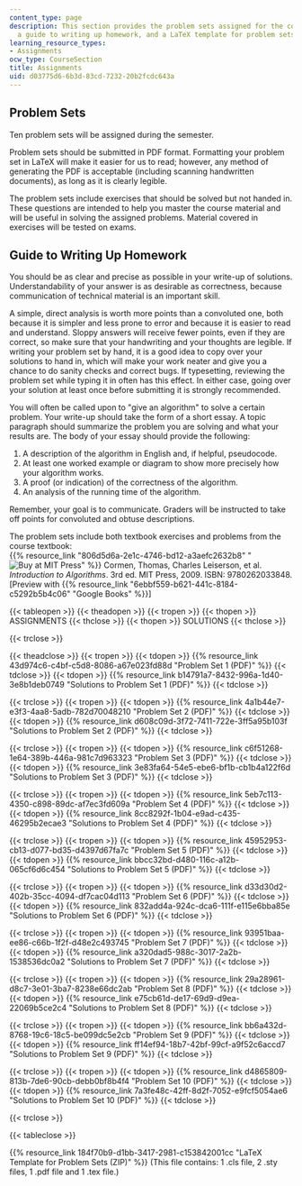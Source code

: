 ```yaml
---
content_type: page
description: This section provides the problem sets assigned for the course, solutions,
  a guide to writing up homework, and a LaTeX template for problem sets.
learning_resource_types:
- Assignments
ocw_type: CourseSection
title: Assignments
uid: d03775d6-6b3d-83cd-7232-20b2fcdc643a
---
```


Problem Sets
------------

Ten problem sets will be assigned during the semester.

Problem sets should be submitted in PDF format. Formatting your problem set in LaTeX will make it easier for us to read; however, any method of generating the PDF is acceptable (including scanning handwritten documents), as long as it is clearly legible.

The problem sets include exercises that should be solved but not handed in. These questions are intended to help you master the course material and will be useful in solving the assigned problems. Material covered in exercises will be tested on exams.

Guide to Writing Up Homework
----------------------------

You should be as clear and precise as possible in your write-up of solutions. Understandability of your answer is as desirable as correctness, because communication of technical material is an important skill.

A simple, direct analysis is worth more points than a convoluted one, both because it is simpler and less prone to error and because it is easier to read and understand. Sloppy answers will receive fewer points, even if they are correct, so make sure that your handwriting and your thoughts are legible. If writing your problem set by hand, it is a good idea to copy over your solutions to hand in, which will make your work neater and give you a chance to do sanity checks and correct bugs. If typesetting, reviewing the problem set while typing it in often has this effect. In either case, going over your solution at least once before submitting it is strongly recommended.

You will often be called upon to "give an algorithm" to solve a certain problem. Your write-up should take the form of a short essay. A topic paragraph should summarize the problem you are solving and what your results are. The body of your essay should provide the following:

1.  A description of the algorithm in English and, if helpful, pseudocode.
2.  At least one worked example or diagram to show more precisely how your algorithm works.
3.  A proof (or indication) of the correctness of the algorithm.
4.  An analysis of the running time of the algorithm.

Remember, your goal is to communicate. Graders will be instructed to take off points for convoluted and obtuse descriptions.

The problem sets include both textbook exercises and problems from the course textbook:  
{{% resource_link "806d5d6a-2e1c-4746-bd12-a3aefc2632b8" "![Buy at MIT Press](/images/mp_logo.gif)" %}} Cormen, Thomas, Charles Leiserson, et al. _Introduction to Algorithms_. 3rd ed. MIT Press, 2009. ISBN: 9780262033848. \[Preview with {{% resource_link "6ebbf559-b621-441c-8184-c5292b5b4c06" "Google Books" %}}\]

{{< tableopen >}}
{{< theadopen >}}
{{< tropen >}}
{{< thopen >}}
ASSIGNMENTS
{{< thclose >}}
{{< thopen >}}
SOLUTIONS
{{< thclose >}}

{{< trclose >}}

{{< theadclose >}}
{{< tropen >}}
{{< tdopen >}}
{{% resource_link 43d974c6-c4bf-c5d8-8086-a67e023fd88d "Problem Set 1 (PDF)" %}}
{{< tdclose >}}
{{< tdopen >}}
{{% resource_link b14791a7-8432-996a-1d40-3e8b1deb0749 "Solutions to Problem Set 1 (PDF)" %}}
{{< tdclose >}}

{{< trclose >}}
{{< tropen >}}
{{< tdopen >}}
{{% resource_link 4a1b44e7-e3f3-4aa8-5adb-782d70048210 "Problem Set 2 (PDF)" %}}
{{< tdclose >}}
{{< tdopen >}}
{{% resource_link d608c09d-3f72-7411-722e-3ff5a95b103f "Solutions to Problem Set 2 (PDF)" %}}
{{< tdclose >}}

{{< trclose >}}
{{< tropen >}}
{{< tdopen >}}
{{% resource_link c6f51268-1e64-389b-446a-981c7d963323 "Problem Set 3 (PDF)" %}}
{{< tdclose >}}
{{< tdopen >}}
{{% resource_link 3e83fa64-54e5-ebe6-bf1b-cb1b4a122f6d "Solutions to Problem Set 3 (PDF)" %}}
{{< tdclose >}}

{{< trclose >}}
{{< tropen >}}
{{< tdopen >}}
{{% resource_link 5eb7c113-4350-c898-89dc-af7ec3fd609a "Problem Set 4 (PDF)" %}}
{{< tdclose >}}
{{< tdopen >}}
{{% resource_link 8cc8292f-1b04-e9ad-c435-46295b2ecae3 "Solutions to Problem Set 4 (PDF)" %}}
{{< tdclose >}}

{{< trclose >}}
{{< tropen >}}
{{< tdopen >}}
{{% resource_link 45952953-cb13-d077-bd35-d4397d67fa7c "Problem Set 5 (PDF)" %}}
{{< tdclose >}}
{{< tdopen >}}
{{% resource_link bbcc32bd-d480-116c-a12b-065cf6d6c454 "Solutions to Problem Set 5 (PDF)" %}}
{{< tdclose >}}

{{< trclose >}}
{{< tropen >}}
{{< tdopen >}}
{{% resource_link d33d30d2-402b-35cc-4094-df7cac04d113 "Problem Set 6 (PDF)" %}}
{{< tdclose >}}
{{< tdopen >}}
{{% resource_link 832add4a-924c-dca6-111f-e115e6bba85e "Solutions to Problem Set 6 (PDF)" %}}
{{< tdclose >}}

{{< trclose >}}
{{< tropen >}}
{{< tdopen >}}
{{% resource_link 93951baa-ee86-c66b-1f2f-d48e2c493745 "Problem Set 7 (PDF)" %}}
{{< tdclose >}}
{{< tdopen >}}
{{% resource_link a320dad5-988c-3017-2a2b-1538536dc0a2 "Solutions to Problem Set 7 (PDF)" %}}
{{< tdclose >}}

{{< trclose >}}
{{< tropen >}}
{{< tdopen >}}
{{% resource_link 29a28961-d8c7-3e01-3ba7-8238e66dc2ab "Problem Set 8 (PDF)" %}}
{{< tdclose >}}
{{< tdopen >}}
{{% resource_link e75cb61d-de17-69d9-d9ea-22069b5ce2c4 "Solutions to Problem Set 8 (PDF)" %}}
{{< tdclose >}}

{{< trclose >}}
{{< tropen >}}
{{< tdopen >}}
{{% resource_link bb6a432d-8768-19c6-18c5-be099dc5e2cb "Problem Set 9 (PDF)" %}}
{{< tdclose >}}
{{< tdopen >}}
{{% resource_link ff14ef94-18b7-42bf-99cf-a9f52c6accd7 "Solutions to Problem Set 9 (PDF)" %}}
{{< tdclose >}}

{{< trclose >}}
{{< tropen >}}
{{< tdopen >}}
{{% resource_link d4865809-813b-7de6-90cb-debb0bf8b4f4 "Problem Set 10 (PDF)" %}}
{{< tdclose >}}
{{< tdopen >}}
{{% resource_link 7a3fe48c-42ff-8d2f-7052-e9fcf5054ae6 "Solutions to Problem Set 10 (PDF)" %}}
{{< tdclose >}}

{{< trclose >}}

{{< tableclose >}}

{{% resource_link 184f70b9-d1bb-3417-2981-c153842001cc "LaTeX Template for Problem Sets (ZIP)" %}} (This file contains: 1 .cls file, 2 .sty files, 1 .pdf file and 1 .tex file.)
